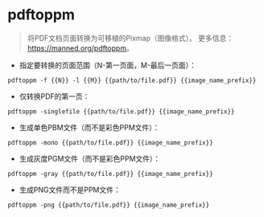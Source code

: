 # pdftoppm

> 将PDF文档页面转换为可移植的Pixmap（图像格式）。
> 更多信息：<https://manned.org/pdftoppm>。

- 指定要转换的页面范围（N-第一页面，M-最后一页面）：

`pdftoppm -f {{N}} -l {{M}} {{path/to/file.pdf}} {{image_name_prefix}}`

- 仅转换PDF的第一页：

`pdftoppm -singlefile {{path/to/file.pdf}} {{image_name_prefix}}`

- 生成单色PBM文件（而不是彩色PPM文件）：

`pdftoppm -mono {{path/to/file.pdf}} {{image_name_prefix}}`

- 生成灰度PGM文件（而不是彩色PPM文件）：

`pdftoppm -gray {{path/to/file.pdf}} {{image_name_prefix}}`

- 生成PNG文件而不是PPM文件：

`pdftoppm -png {{path/to/file.pdf}} {{image_name_prefix}}`